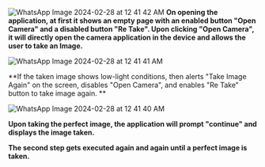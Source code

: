 ![WhatsApp Image 2024-02-28 at 12 41 42 AM](https://github.com/VigneshPonnam/Camera-light-detection/assets/107788042/36904c81-10e7-4ce1-b7c6-b95f7cce5739)
**On opening the application, at first it shows an empty page with an enabled button "Open Camera" and a disabled button "Re Take". Upon clicking "Open Camera", it will directly open the camera application in the device and allows the user to take an Image.**

![WhatsApp Image 2024-02-28 at 12 41 41 AM](https://github.com/VigneshPonnam/Camera-light-detection/assets/107788042/d19a5ce0-9658-43f4-9e83-37314ce25969)

**If the taken image shows low-light conditions, then alerts "Take Image Again" on the screen, disables "Open Camera", and enables "Re Take" button to take image again. **

![WhatsApp Image 2024-02-28 at 12 41 40 AM](https://github.com/VigneshPonnam/Camera-light-detection/assets/107788042/13265ada-d841-486a-9958-b6dbf9d9b9be)

**Upon taking the perfect image, the application will prompt "continue" and displays the image taken.**

**The second step gets executed again and again until a perfect image is taken.**


